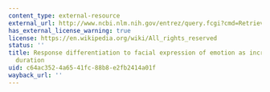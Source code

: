 ```yaml
---
content_type: external-resource
external_url: http://www.ncbi.nlm.nih.gov/entrez/query.fcgi?cmd=Retrieve&db=PubMed&dopt=Citation&list_uids=10597592
has_external_license_warning: true
license: https://en.wikipedia.org/wiki/All_rights_reserved
status: ''
title: Response differentiation to facial expression of emotion as increasing exposure
  duration
uid: c64ac352-4a65-41fc-88b8-e2fb2414a01f
wayback_url: ''
---
```

